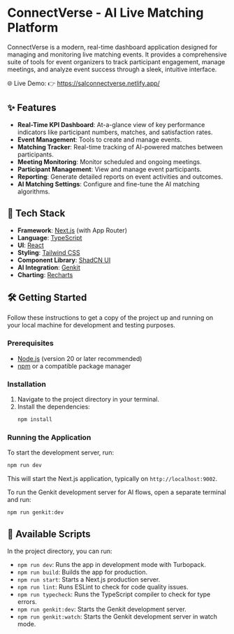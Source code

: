 # ConnectVerse - AI Live Matching Platform

ConnectVerse is a modern, real-time dashboard application designed for managing and monitoring live matching events. It provides a comprehensive suite of tools for event organizers to track participant engagement, manage meetings, and analyze event success through a sleek, intuitive interface.

🌐 Live Demo:
👉 https://salconnectverse.netlify.app/

 
## ✨ Features

- **Real-Time KPI Dashboard**: At-a-glance view of key performance indicators like participant numbers, matches, and satisfaction rates.
- **Event Management**: Tools to create and manage events.
- **Matching Tracker**: Real-time tracking of AI-powered matches between participants.
- **Meeting Monitoring**: Monitor scheduled and ongoing meetings.
- **Participant Management**: View and manage event participants.
- **Reporting**: Generate detailed reports on event activities and outcomes.
- **AI Matching Settings**: Configure and fine-tune the AI matching algorithms.

## 🚀 Tech Stack

- **Framework**: [Next.js](https://nextjs.org/) (with App Router)
- **Language**: [TypeScript](https://www.typescriptlang.org/)
- **UI**: [React](https://react.dev/)
- **Styling**: [Tailwind CSS](https://tailwindcss.com/)
- **Component Library**: [ShadCN UI](https://ui.shadcn.com/)
- **AI Integration**: [Genkit](https://firebase.google.com/docs/genkit)
- **Charting**: [Recharts](https://recharts.org/)

## 🛠️ Getting Started

Follow these instructions to get a copy of the project up and running on your local machine for development and testing purposes.

### Prerequisites

- [Node.js](https://nodejs.org/) (version 20 or later recommended)
- [npm](https://www.npmjs.com/) or a compatible package manager

### Installation

1. Navigate to the project directory in your terminal.
2. Install the dependencies:
    ```bash
    npm install
    ```

### Running the Application

To start the development server, run:

```bash
npm run dev
```

This will start the Next.js application, typically on `http://localhost:9002`.

To run the Genkit development server for AI flows, open a separate terminal and run:

```bash
npm run genkit:dev
```

## 📜 Available Scripts

In the project directory, you can run:

- `npm run dev`: Runs the app in development mode with Turbopack.
- `npm run build`: Builds the app for production.
- `npm run start`: Starts a Next.js production server.
- `npm run lint`: Runs ESLint to check for code quality issues.
- `npm run typecheck`: Runs the TypeScript compiler to check for type errors.
- `npm run genkit:dev`: Starts the Genkit development server.
- `npm run genkit:watch`: Starts the Genkit development server in watch mode.

